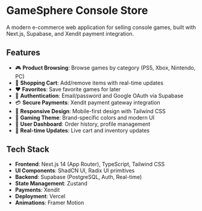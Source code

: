 # GameSphere Console Store

A modern e-commerce web application for selling console games, built with Next.js, Supabase, and Xendit payment integration.

## Features

- 🎮 **Product Browsing**: Browse games by category (PS5, Xbox, Nintendo, PC)
- 🛒 **Shopping Cart**: Add/remove items with real-time updates
- ❤️ **Favorites**: Save favorite games for later
- 🔐 **Authentication**: Email/password and Google OAuth via Supabase
- 💳 **Secure Payments**: Xendit payment gateway integration
- 📱 **Responsive Design**: Mobile-first design with Tailwind CSS
- 🎨 **Gaming Theme**: Brand-specific colors and modern UI
- 👤 **User Dashboard**: Order history, profile management
- 🔄 **Real-time Updates**: Live cart and inventory updates

## Tech Stack

- **Frontend**: Next.js 14 (App Router), TypeScript, Tailwind CSS
- **UI Components**: ShadCN UI, Radix UI primitives
- **Backend**: Supabase (PostgreSQL, Auth, Real-time)
- **State Management**: Zustand
- **Payments**: Xendit
- **Deployment**: Vercel
- **Animations**: Framer Motion
